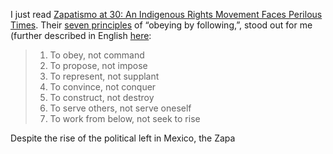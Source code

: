 I just read [Zapatismo at 30: An Indigenous Rights Movement Faces Perilous Times](https://nonprofitquarterly.org/zapatismo-at-30-an-indigenous-rights-movement-faces-perilous-times/). Their [seven principles](https://www.revistalux.org.mx/revistas/estudiante/7%20Principios%20del%20mandar%20obedeciendo.pdf) of “obeying by following,”, stood out for me (further described in English [here](https://www.themixedspace.com/7-principles-of-zapatismo-to-consider-in-community-building/):

> 1. To obey, not command
> 2. To propose, not impose
> 3. To represent, not supplant
> 4. To convince, not conquer
> 5. To construct, not destroy
> 6. To serve others, not serve oneself
> 7. To work from below, not seek to rise

Despite the rise of the political left in Mexico, the Zapa